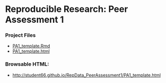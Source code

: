 # Reproducible Research: Peer Assessment 1

### Project Files

 - [PA1_template.Rmd](https://github.com/student66/RepData_PeerAssessment1/blob/master/PA1_template.Rmd)
 - [PA1_template.html](https://github.com/student66/RepData_PeerAssessment1/blob/master/PA1_template.html)

### Browsable HTML:

 - http://student66.github.io/RepData_PeerAssessment1/PA1_template.html


